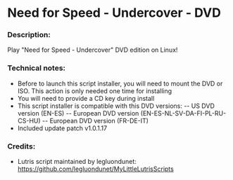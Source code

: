 # Need for Speed - Undercover - DVD
### Description:
Play "Need for Speed - Undercover" DVD edition on Linux!
### Technical notes:
- Before to launch this script installer, you will need to mount the DVD or ISO. This action is only needed one time for installing
- You will need to provide a CD key during install
- This script installer is compatible with this DVD versions:
-- US DVD version (EN-ES)
-- European DVD version (EN-ES-NL-SV-DA-FI-PL-RU-CS-HU)
-- European DVD version (FR-DE-IT)
- Included update patch v1.0.1.17
### Credits:
- Lutris script maintained by legluondunet: https://github.com/legluondunet/MyLittleLutrisScripts
